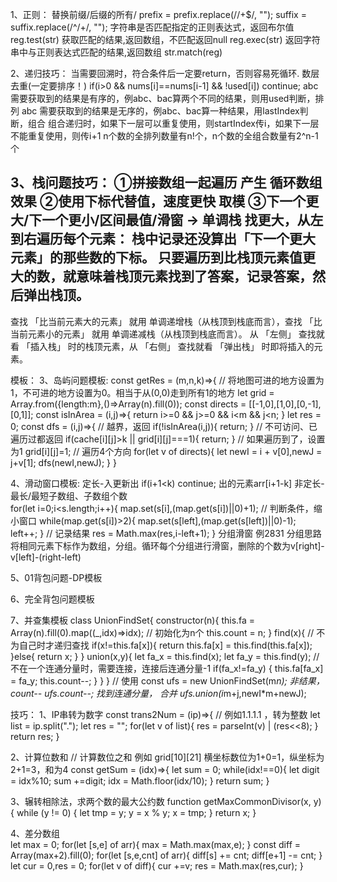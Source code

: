 1、正则：  替换前缀/后缀的所有/
prefix = prefix.replace(/\/+$/, "");
suffix = suffix.replace(/^\/+/, "");
字符串是否匹配指定的正则表达式，返回布尔值 reg.test(str)
获取匹配的结果,返回数组，不匹配返回null reg.exec(str)
返回字符串中与正则表达式匹配的结果,返回数组 str.match(reg)

2、递归技巧：
当需要回溯时，符合条件后一定要return，否则容易死循环.
数层去重(一定要排序！) if(i>0 && nums[i]==nums[i-1] && !used[i]) continue;
abc 需要获取到的结果是有序的，例abc、bac算两个不同的结果，则用used判断，排列
abc 需要获取到的结果是无序的，例abc、bac算一种结果，用lastIndex判断，组合
组合递归时，如果下一层可以重复使用，则startIndex传i，如果下一层不能重复使用，则传i+1
n个数的全排列数量有n!个，n个数的全组合数量有2^n-1个

3、栈问题技巧：
①拼接数组一起遍历 产生 循环数组效果
②使用下标代替值，速度更快  取模
③下一个更大/下一个更小/区间最值/滑窗 -> 单调栈
找更大，从左到右遍历每个元素：
栈中记录还没算出「下一个更大元素」的那些数的下标。
只要遍历到比栈顶元素值更大的数，就意味着栈顶元素找到了答案，记录答案，然后弹出栈顶。
--
️查找 「比当前元素大的元素」 就用 单调递增栈（从栈顶到栈底而言），查找 「比当前元素小的元素」 就用 单调递减栈（从栈顶到栈底而言）。
从 「左侧」 查找就看 「插入栈」 时的栈顶元素，从 「右侧」 查找就看 「弹出栈」 时即将插入的元素。

模板：
3、岛屿问题模板:
const getRes = (m,n,k)=>{
    // 将地图可进的地方设置为1，不可进的地方设置为0。相当于从(0,0)走到所有1的地方
    let grid = Array.from({length:m},()=>Array(n).fill(0));
    const directs = [[-1,0],[1,0],[0,-1],[0,1]];
    const isInArea = (i,j)=>{
        return i>=0 && j>=0 && i<m && j<n;
    }
    let res = 0;
    const dfs = (i,j)=>{
    // 越界，返回
    if(!isInArea(i,j)){
        return;
    }
    // 不可访问、已遍历过都返回
    if(cache[i][j]>k || grid[i][j]===1){
        return;
    }
    // 如果遍历到了，设置为1
    grid[i][j]=1;
    // 遍历4个方向
    for(let v of directs){
        let newI = i + v[0],newJ = j+v[1];
        dfs(newI,newJ);
    }
}

4、滑动窗口模板:
定长-入更新出  if(i+1<k) continue; 出的元素arr[i+1-k]
非定长- 最长/最短子数组、子数组个数  
for(let i=0;i<s.length;i++){
    map.set(s[i],(map.get(s[i])||0)+1);
    // 判断条件，缩小窗口
    while(map.get(s[i])>2){
        map.set(s[left],(map.get(s[left])||0)-1);
        left++;
    }
    // 记录结果
    res = Math.max(res,i-left+1);
}
分组滑窗
例2831 分组思路 
将相同元素下标作为数组，分组。循环每个分组进行滑窗，删除的个数为v[right]-v[left]-(right-left)

5、01背包问题-DP模板

6、完全背包问题模板

7、并查集模板
class UnionFindSet{
    constructor(n){
        this.fa = Array(n).fill(0).map((_,idx)=>idx);
        // 初始化为n个
        this.count = n;
    }
    find(x){
        // 不为自己时才递归查找
        if(x!=this.fa[x]){
            return this.fa[x] = this.find(this.fa[x]);
        }else{
            return x;
        }
    }
    union(x,y){
        let fa_x = this.find(x);
        let fa_y = this.find(y);
        // 不在一个连通分量时，需要连接，连接后连通分量-1
        if(fa_x!=fa_y) {
            this.fa[fa_x] = fa_y;
            this.count--;
        }
    }
}
// 使用
const ufs = new UnionFindSet(m*n);
非结果，count--
ufs.count--;
找到连通分量， 合并
ufs.union(i*m+j,newI*m+newJ);

技巧：
1、IP串转为数字
const trans2Num = (ip)=>{
    //     例如1.1.1.1 ，转为整数
    let list = ip.split(".");
    let res = "";
    for(let v of list){
        res = parseInt(v) | (res<<8);
    }
    return res;
}

2、计算位数和
// 计算数位之和 例如 grid[10][21] 横坐标数位为1+0=1，纵坐标为2+1=3，和为4
const getSum = (idx)=>{
    let sum = 0;
    while(idx!==0){
        let digit = idx%10;
        sum +=digit;
        idx = Math.floor(idx/10);
    }
    return sum;
}

3、辗转相除法，求两个数的最大公约数
function getMaxCommonDivisor(x, y) {
    while (y != 0) {
        let tmp = y;
        y = x % y;
        x = tmp;
    }
    return x;
}

4、差分数组  
let max = 0;
for(let [s,e] of arr){
    max = Math.max(max,e);
}
const diff = Array(max+2).fill(0);
for(let [s,e,cnt] of arr){
    diff[s] += cnt;
    diff[e+1] -= cnt;
}
let cur = 0,res = 0;
for(let v of diff){
    cur +=v;
    res = Math.max(res,cur);
}




